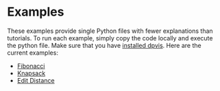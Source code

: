 # Examples

These examples provide single Python files with fewer explanations than
tutorials.
To run each example, simply copy the code locally and execute the python file.
Make sure that you have [installed dpvis](../README.md#installation).
Here are the current examples:

- [Fibonacci](fibonacci.md)
- [Knapsack](knapsack.md)
- [Edit Distance](edit_distance.md)
